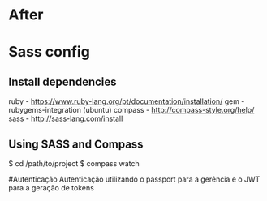 # After

# Sass config
## Install dependencies

ruby - https://www.ruby-lang.org/pt/documentation/installation/
gem - rubygems-integration (ubuntu)
compass - http://compass-style.org/help/
sass - http://sass-lang.com/install

## Using SASS and Compass
$ cd /path/to/project
$ compass watch


#Autenticação
Autenticação utilizando o passport para a gerência e o JWT para a geração de tokens
